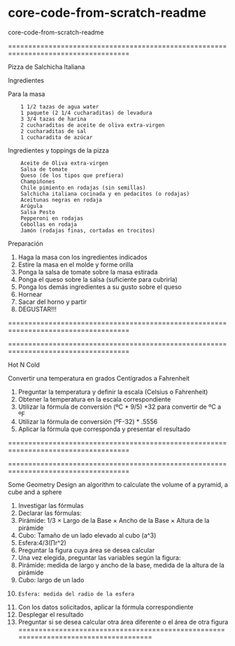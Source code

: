 # core-code-from-scratch-readme
core-code-from-scratch-readme

====================================================================================

Pizza de Salchicha Italiana

Ingredientes

  Para la masa
  
		1 1/2 tazas de agua water
		1 paquete (2 1/4 cucharaditas) de levadura
		3 3/4 tazas de harina
		2 cucharaditas de aceite de oliva extra-virgen
		2 cucharaditas de sal
		1 cucharadita de azúcar

Ingredientes y toppings de la pizza

		Aceite de Oliva extra-virgen
		Salsa de tomate
		Queso (de los tipos que prefiera)
		Champiñones
		Chile pimiento en rodajas (sin semillas)
		Salchicha italiana cocinada y en pedacitos (o rodajas)
		Aceitunas negras en rodaja
		Arúgula
		Salsa Pesto
		Pepperoni en rodajas
		Cebollas en rodaja
		Jamón (rodajas finas, cortadas en trocitos)


Preparación

1. Haga la masa con los ingredientes indicados
2. Estire la masa en el molde y forme orilla
3. Ponga la salsa de tomate sobre la masa estirada
4. Ponga el queso sobre la salsa (suficiente para cubrirla)
5. Ponga los demás ingredientes a su gusto sobre el queso
6. Hornear
7. Sacar del horno y partir
8. DEGUSTAR!!!

====================================================================================

====================================================================================

Hot N Cold

Convertir una temperatura en grados Centígrados a Fahrenheit 

1. Preguntar la temperatura y definir la escala (Celsius o Fahrenheit)
2. Obtener la temperatura en la escala correspondiente
3. Utilizar la fórmula de conversión (ºC * 9/5) +32 para convertir de ºC a ºF
4. Utilizar la fórmula de conversión (ºF-32) * .5556
5. Aplicar la fórmula que corresponda  y presentar el resultado

====================================================================================

====================================================================================

Some Geometry
Design an algorithm to calculate the volume of a pyramid, a cube and a sphere


1. Investigar las fórmulas
2. Declarar las fórmulas:
3. 	Pirámide: 1/3 × Largo de la Base × Ancho de la Base × Altura de la pirámide
4. 	Cubo: Tamaño de un lado elevado al cubo (a^3)
5. 	Esfera:4/3(∏r^2)
6. Preguntar la figura cuya área se desea calcular
7. Una vez elegida, preguntar las variables según la figura:
8. 	Pirámide: medida de largo y ancho de la base, medida de la altura de la pirámide
9. 	Cubo: largo de un lado
10. 	Esfera: medida del radio de la esfera
11. Con los datos solicitados, aplicar la fórmula correspondiente
12. Desplegar el resultado
13. Preguntar si se desea calcular otra área diferente o el área de otra figura
====================================================================================	


